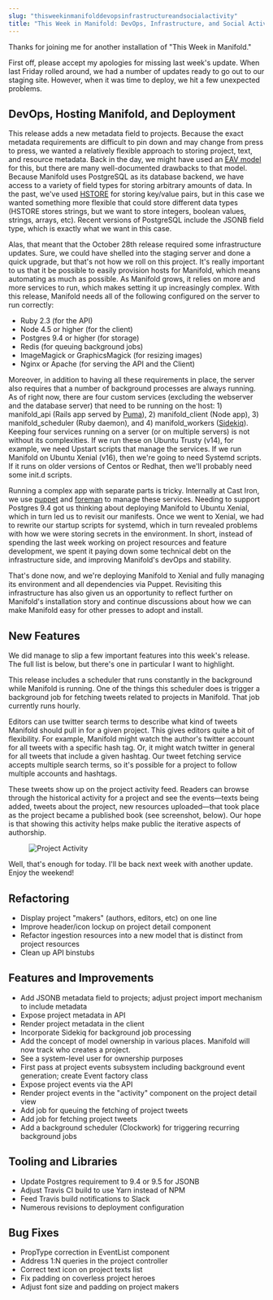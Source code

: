 ```yaml
---
slug: "thisweekinmanifolddevopsinfrastructureandsocialactivity"
title: "This Week in Manifold: DevOps, Infrastructure, and Social Activity"
---
```


Thanks for joining me for another installation of "This Week in Manifold."

First off, please accept my apologies for missing last week's update. When last Friday rolled around, we had a number of updates ready to go out to our staging site. However, when it was time to deploy, we hit a few unexpected problems.

<!--truncate-->

## DevOps, Hosting Manifold, and Deployment

This release adds a new metadata field to projects. Because the exact metadata requirements are difficult to pin down and may change from press to press, we wanted a relatively flexible approach to storing project, text, and resource metadata. Back in the day, we might have used an [EAV model](https://en.wikipedia.org/wiki/Entity%E2%80%93attribute%E2%80%93value_model) for this, but there are many well-documented drawbacks to that model. Because Manifold uses PostgreSQL as its database backend, we have access to a variety of field types for storing arbitrary amounts of data. In the past, we've used [HSTORE](https://www.postgresql.org/docs/9.1/static/hstore.html) for storing key/value pairs, but in this case we wanted something more flexible that could store different data types (HSTORE stores strings, but we want to store integers, boolean values, strings, arrays, etc). Recent versions of PostgreSQL include the JSONB field type, which is exactly what we want in this case.

Alas, that meant that the October 28th release required some infrastructure updates. Sure, we could have shelled into the staging server and done a quick upgrade, but that's not how we roll on this project. It's really important to us that it be possible to easily provision hosts for Manifold, which means automating as much as possible. As Manifold grows, it relies on more and more services to run, which makes setting it up increasingly complex. With this release, Manifold needs all of the following configured on the server to run correctly:

- Ruby 2.3 (for the API)
- Node 4.5 or higher (for the client)
- Postgres 9.4 or higher (for storage)
- Redis (for queuing background jobs)
- ImageMagick or GraphicsMagick (for resizing images)
- Nginx or Apache (for serving the API and the Client)

Moreover, in addition to having all these requirements in place, the server also requires that a number of background processes are always running. As of right now, there are four custom services (excluding the webserver and the database server) that need to be running on the host: 1) manifold\_api (Rails app served by [Puma](http://puma.io/)), 2) manifold\_client (Node app), 3) manifold\_scheduler (Ruby daemon), and 4) manifold\_workers ([Sidekiq](http://sidekiq.org/)). Keeping four services running on a server (or on multiple servers) is not without its complexities. If we run these on Ubuntu Trusty (v14), for example, we need Upstart scripts that manage the services. If we run Manifold on Ubuntu Xenial (v16), then we're going to need Systemd scripts. If it runs on older versions of Centos or Redhat, then we'll probably need some init.d scripts.

Running a complex app with separate parts is tricky. Internally at Cast Iron, we use [puppet](https://puppet.com/) and [foreman](https://theforeman.org/) to manage these services. Needing to support Postgres 9.4 got us thinking about deploying Manifold to Ubuntu Xenial, which in turn led us to revisit our manifests. Once we went to Xenial, we had to rewrite our startup scripts for systemd, which in turn revealed problems with how we were storing secrets in the environment. In short, instead of spending the last week working on project resources and feature development, we spent it paying down some technical debt on the infrastructure side, and improving Manifold's devOps and stability.

That's done now, and we're deploying Manifold to Xenial and fully managing its environment and all dependencies via Puppet. Revisiting this infrastructure has also given us an opportunity to reflect further on Manifold's installation story and continue discussions about how we can make Manifold easy for other presses to adopt and install.

## New Features

We did manage to slip a few important features into this week's release. The full list is below, but there's one in particular I want to highlight.

This release includes a scheduler that runs constantly in the background while Manifold is running. One of the things this scheduler does is trigger a background job for fetching tweets related to projects in Manifold. That job currently runs hourly.

Editors can use twitter search terms to describe what kind of tweets Manifold should pull in for a given project. This gives editors quite a bit of flexibility. For example, Manifold might watch the author's twitter account for all tweets with a specific hash tag. Or, it might watch twitter in general for all tweets that include a given hashtag. Our tweet fetching service accepts multiple search terms, so it's possible for a project to follow multiple accounts and hashtags.

These tweets show up on the project activity feed. Readers can browse through the historical activity for a project and see the events—texts being added, tweets about the project, new resources uploaded—that took place as the project became a published book (see screenshot, below). Our hope is that showing this activity helps make public the iterative aspects of authorship.

<figure>
  <img 
    src={require('/img/blog/legacy_wp/2016/11/Screen-Shot-2016-11-04-at-9.58.24-AM.png').default}
    alt="Project Activity"
  />
  <figcaption></figcaption>
</figure>

Well, that's enough for today. I'll be back next week with another update. Enjoy the weekend!

## Refactoring

- Display project "makers" (authors, editors, etc) on one line
- Improve header/icon lockup on project detail component
- Refactor ingestion resources into a new model that is distinct from project resources
- Clean up API binstubs

## Features and Improvements

- Add JSONB metadata field to projects; adjust project import mechanism to include metadata
- Expose project metadata in API
- Render project metadata in the client
- Incorporate Sidekiq for background job processing
- Add the concept of model ownership in various places. Manifold will now track who creates a project.
- See a system-level user for ownership purposes
- First pass at project events subsystem including background event generation; create Event factory class
- Expose project events via the API
- Render project events in the "activity" component on the project detail view
- Add job for queuing the fetching of project tweets
- Add job for fetching project tweets
- Add a background scheduler (Clockwork) for triggering recurring background jobs

## Tooling and Libraries

- Update Postgres requirement to 9.4 or 9.5 for JSONB
- Adjust Travis CI build to use Yarn instead of NPM
- Feed Travis build notifications to Slack
- Numerous revisions to deployment configuration

## Bug Fixes

- PropType correction in EventList component
- Address 1:N queries in the project controller
- Correct text icon on project texts list
- Fix padding on coverless project heroes
- Adjust font size and padding on project makers